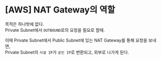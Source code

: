 # [AWS] NAT Gateway의 역할

목적은 하나밖에 없다.  
Private Subnet에서 `OUTBOUND`로의 요청을 필요로 할때.

이때 Private Subnet에서 Public Subnet에 있는 NAT Gateway를 통해 요청을 보내면,  
Private Subnet의 `사설 IP`가 `공인 IP`로 변환되고, 외부로 나가게 된다.
